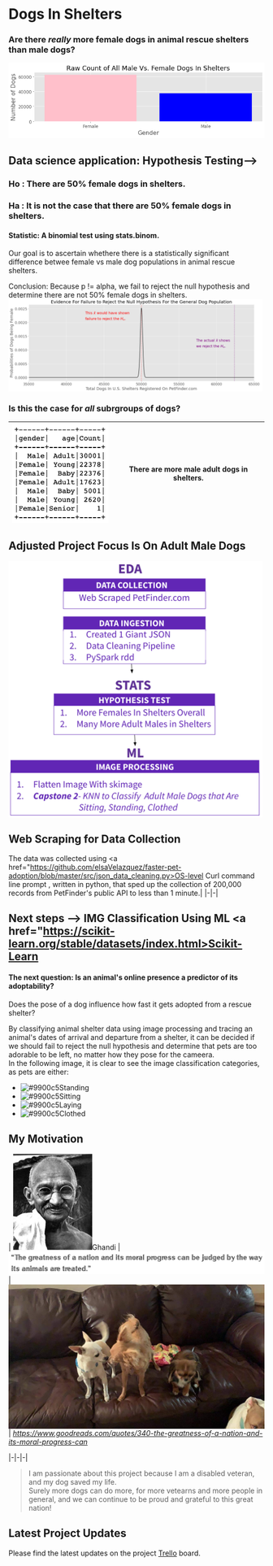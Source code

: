 # Dogs In Shelters
### Are there *really* more female dogs in animal rescue shelters than male dogs?

![raw counts of male vs female dogs](src/readme/raw_counts.png)

## Data science application: Hypothesis Testing--> 
### Ho : There are 50% female dogs in shelters.  
### Ha : It is not the case that there are 50% female dogs in shelters.  

#### Statistic:  A binomial test using stats.binom.

Our goal is to ascertain whethere there is a statistically significant difference betwee female vs male dog populations in animal rescue shelters. 

Conclusion: Because p != alpha, we fail to reject the null hypothesis and determine there are not 50% female dogs in shelters.  
<img src = "https://github.com/elsaVelazquez/faster-pet-adoption/blob/master/src/readme/reject_null_hyp.png" width=500 align=center>



### Is this the case for *all* subrgroups of dogs?
|<img src = "https://github.com/elsaVelazquez/faster-pet-adoption/blob/master/src/readme/imgs/dogs_grouped_by_age_and_gender.png" width=200 align=right>| There are more male adult dogs in shelters.|
|-|-|



## Adjusted Project Focus Is On Adult Male Dogs
<img src = "https://github.com/elsaVelazquez/faster-pet-adoption/blob/master/src/readme/imgs/fig3_workflow.png" width=500 align=center>

## Web Scraping for Data Collection
The data was collected using <a href="https://github.com/elsaVelazquez/faster-pet-adoption/blob/master/src/json_data_cleaning.py>OS-level Curl command line prompt </a>, written in python, that sped up the collection of 200,000 records from PetFinder's public API to less than 1 minute.|
  |-|-|







## Next steps --> IMG Classification Using ML <a href="https://scikit-learn.org/stable/datasets/index.html>Scikit-Learn</a>
  
#### The next question:  Is an animal's online presence a predictor of its adoptability? 

Does the pose of a dog influence how fast it gets adopted from a rescue shelter?

By classifying animal shelter data using image processing and tracing an animal's dates of arrival and departure from a shelter, it can be decided if we should fail to reject the null hypothesis and determine that pets are too adorable to be left, no matter how they pose for the cameera.  
In the following image, it is clear to see the image classification categories, as pets are either:
- ![#9900c5](https://placehold.it/15/9900c5?text=+)Standing
- ![#9900c5](https://placehold.it/15/9900c5?text=+)Sitting
- ![#9900c5](https://placehold.it/15/9900c5?text=+)Laying
- ![#9900c5](https://placehold.it/15/9900c5?text=+)Clothed

## My Motivation
| ![Ghandi Image](src/readme/imgs/5810891.jpg)Ghandi | ![quote the greatness of a nation can be measured by how they treat their pets](/src/readme/imgs/Screen%20Shot%202020-07-16%20at%203.51.18%20AM.png) | <img src="https://github.com/elsaVelazquez/faster-pet-adoption/blob/master/src/readme/imgs/dl5zpyw5k3jeb.cloudfront-1.jpg" width=600 align=center> |
*https://www.goodreads.com/quotes/340-the-greatness-of-a-nation-and-its-moral-progress-can*

|-|-|-|
>I am passionate about this project because I am a disabled veteran, and 
>my dog saved my life.  
>Surely more dogs can do more, for more vetearns and more people in general, and 
>we can continue to be proud and grateful to this great nation!

## Latest Project Updates
Please find the latest updates on the project <a href="https://trello.com/b/o8vNQDDg/faster-dog-adoptions">Trello</a> board. 
